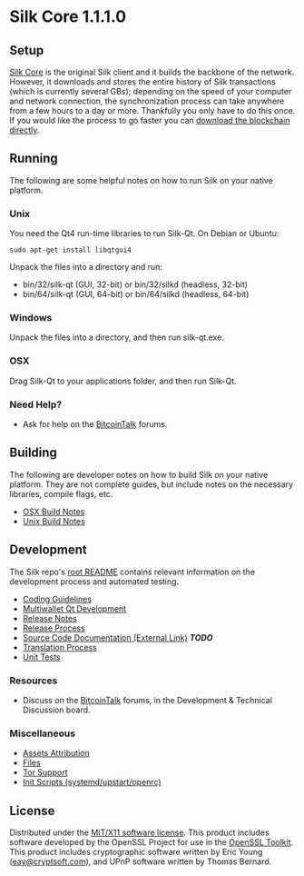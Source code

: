 Silk Core 1.1.1.0
=====================

Setup
---------------------
[Silk Core](http://github.com/silknetwork/silk-core) is the original Silk client and it builds the backbone of the network. However, it downloads and stores the entire history of Silk transactions (which is currently several GBs); depending on the speed of your computer and network connection, the synchronization process can take anywhere from a few hours to a day or more. Thankfully you only have to do this once. If you would like the process to go faster you can [download the blockchain directly](bootstrap.md).

Running
---------------------
The following are some helpful notes on how to run Silk on your native platform.

### Unix

You need the Qt4 run-time libraries to run Silk-Qt. On Debian or Ubuntu:

	sudo apt-get install libqtgui4

Unpack the files into a directory and run:

- bin/32/silk-qt (GUI, 32-bit) or bin/32/silkd (headless, 32-bit)
- bin/64/silk-qt (GUI, 64-bit) or bin/64/silkd (headless, 64-bit)



### Windows

Unpack the files into a directory, and then run silk-qt.exe.

### OSX

Drag Silk-Qt to your applications folder, and then run Silk-Qt.

### Need Help?

* Ask for help on the [BitcoinTalk](https://bitcointalk.org/) forums.

Building
---------------------
The following are developer notes on how to build Silk on your native platform. They are not complete guides, but include notes on the necessary libraries, compile flags, etc.

- [OSX Build Notes](build-osx.md)
- [Unix Build Notes](build-unix.md)

Development
---------------------
The Silk repo's [root README](https://github.com/silknetwork/silk-core/blob/master/README.md) contains relevant information on the development process and automated testing.

- [Coding Guidelines](coding.md)
- [Multiwallet Qt Development](multiwallet-qt.md)
- [Release Notes](release-notes.md)
- [Release Process](release-process.md)
- [Source Code Documentation (External Link)](https://dev.visucore.com/silk/doxygen/) ***TODO***
- [Translation Process](translation_process.md)
- [Unit Tests](unit-tests.md)

### Resources
* Discuss on the [BitcoinTalk](https://bitcointalk.org/) forums, in the Development & Technical Discussion board.

### Miscellaneous
- [Assets Attribution](assets-attribution.md)
- [Files](files.md)
- [Tor Support](tor.md)
- [Init Scripts (systemd/upstart/openrc)](init.md)

License
---------------------
Distributed under the [MIT/X11 software license](http://www.opensource.org/licenses/mit-license.php).
This product includes software developed by the OpenSSL Project for use in the [OpenSSL Toolkit](https://www.openssl.org/). This product includes
cryptographic software written by Eric Young ([eay@cryptsoft.com](mailto:eay@cryptsoft.com)), and UPnP software written by Thomas Bernard.
